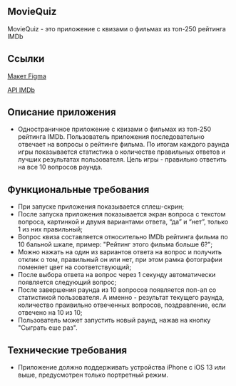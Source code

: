 ## MovieQuiz

MovieQuiz - это приложение с квизами о фильмах из топ-250 рейтинга IMDb

## Ссылки

[Макет Figma](https://www.figma.com/file/l0IMG3Eys35fUrbvArtwsR/YP-Quiz?node-id=34%3A243)

[API IMDb](https://imdb-api.com/api#Top250Movies-header)

## Описание приложения

- Одностраничное приложение с квизами о фильмах из топ-250 рейтинга IMDb. Пользователь приложения последовательно отвечает на вопросы о рейтинге фильма. По итогам каждого раунда игры показывается статистика о количестве правильных ответов и лучших результатах пользователя. Цель игры - правильно ответить на все 10 вопросов раунда.

## Функциональные требования

- При запуске приложения показывается сплеш-скрин;
- После запуска приложения показывается экран вопроса с текстом вопроса, картинкой и двумя вариантами ответа, “да” и “нет”, только 1 из них правильный;
- Вопрос квиза составляется относительно IMDb рейтинга фильма по 10 бальной шкале, пример: "Рейтинг этого фильма больше 6?";
- Можно нажать на один из вариантов ответа на вопрос и получить отклик о том, правильный он или нет, при этом рамка фотографии поменяет цвет на соответствующий;
- После выбора ответа на вопрос через 1 секунду автоматически появляется следующий вопрос;
- После завершения раунда из 10 вопросов появляется поп-ап со статистикой пользователя. А именно - результат текущего раунда, количество праивильно отвеченных вопросов, поздравление, если отвечено на 10 из 10; 
- Пользователь может запустить новый раунд, нажав на кнопку "Сыграть еше раз".

## Технические требования 

- Приложение должно поддерживать устройства iPhone с iOS 13 или выше, предусмотрен только портретный режим. 

